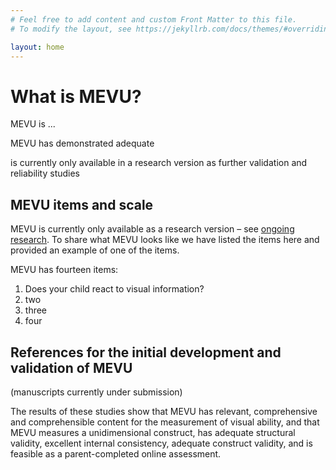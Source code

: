 ```yaml
---
# Feel free to add content and custom Front Matter to this file.
# To modify the layout, see https://jekyllrb.com/docs/themes/#overriding-theme-defaults

layout: home
---
```

# What is MEVU?

MEVU is ...

MEVU has demonstrated adequate

is currently only available in a research version as further validation and reliability studies

## MEVU items and scale
MEVU is currently only available as a research version – see [ongoing research](/ongoing-research/). To share what MEVU looks like we have listed the items here and provided an example of one of the items.

MEVU has fourteen items:
1. Does your child react to visual information?
1. two
1. three
1. four

## References for the initial development and validation of MEVU
(manuscripts currently under submission)

The results of these studies show that MEVU has relevant, comprehensive and comprehensible content for the measurement of visual ability, and that MEVU measures a unidimensional construct, has adequate structural validity, excellent internal consistency, adequate construct validity, and is feasible as a parent-completed online assessment.
